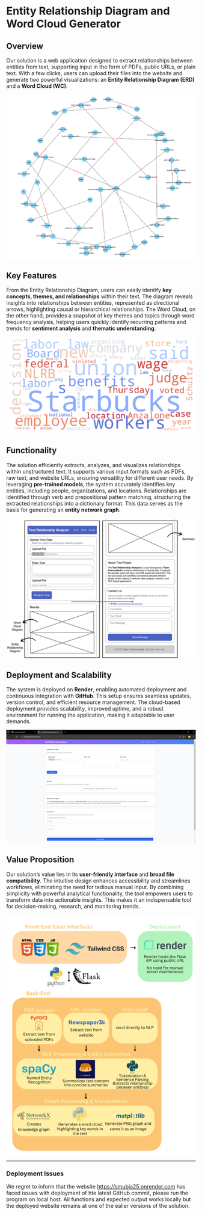# Entity Relationship Diagram and Word Cloud Generator

## Overview
Our solution is a web application designed to extract relationships between entities from text, supporting input in the form of PDFs, public URLs, or plain text. With a few clicks, users can upload their files into the website and generate two powerful visualizations: an **Entity Relationship Diagram (ERD)** and a **Word Cloud (WC)**.

![Entity Relationship Diagram](./static/images/Example_EntityRelationshipDiagram.png)

## Key Features
From the Entity Relationship Diagram, users can easily identify **key concepts, themes, and relationships** within their text. The diagram reveals insights into relationships between entities, represented as directional arrows, highlighting causal or hierarchical relationships. The Word Cloud, on the other hand, provides a snapshot of key themes and topics through word frequency analysis, helping users quickly identify recurring patterns and trends for **sentiment analysis** and **thematic understanding**.

![Word Cloud](./static/images/Example_WordCloud.png)

## Functionality
The solution efficiently extracts, analyzes, and visualizes relationships within unstructured text. It supports various input formats such as PDFs, raw text, and website URLs, ensuring versatility for different user needs. By leveraging **pre-trained models**, the system accurately identifies key entities, including people, organizations, and locations. Relationships are identified through verb and prepositional pattern matching, structuring the extracted relationships into a dictionary format. This data serves as the basis for generating an **entity network graph**.

![Solution Wireframe](./static/images/Solution_WireFrame.png)

## Deployment and Scalability
The system is deployed on **Render**, enabling automated deployment and continuous integration with **GitHub**. This setup ensures seamless updates, version control, and efficient resource management. The cloud-based deployment provides scalability, improved uptime, and a robust environment for running the application, making it adaptable to user demands.

![Deployed Website](./static/images/Solution_Website.png)

## Value Proposition
Our solution’s value lies in its **user-friendly interface** and **broad file compatibility**. The intuitive design enhances accessibility and streamlines workflows, eliminating the need for tedious manual input. By combining simplicity with powerful analytical functionality, the tool empowers users to transform data into actionable insights. This makes it an indispensable tool for decision-making, research, and monitoring trends.

![Architecture Diagram](./static/images/Solution_ArchitectureDiagram.png)

---
### Deployment Issues
We regret to inform that the website https://smubia25.onrender.com has faced issues with deployment of hte latest GitHub commit, please run the program on local host. All functions and expected output works locally but the deployed website remains at one of the ealier versions of the solution.